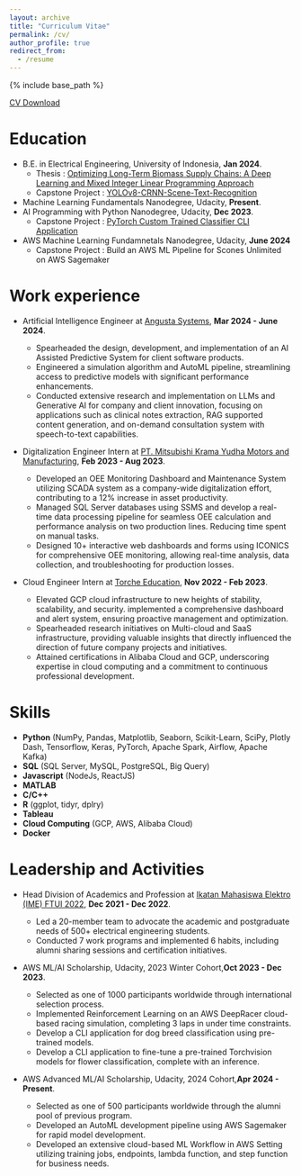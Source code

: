 ```yaml
---
layout: archive
title: "Curriculum Vitae"
permalink: /cv/
author_profile: true
redirect_from:
  - /resume
---
```

{% include base_path %}

[CV Download](https://alfadhils.github.io/files/CV.pdf)

Education
=========

* B.E. in Electrical Engineering, University of Indonesia, **Jan 2024**.
  * Thesis : [Optimizing Long-Term Biomass Supply Chains: A Deep Learning and Mixed Integer Linear Programming Approach](https://github.com/Alfadhils/Spatio-Temporal-Biomass-Feedstock-Nowcasting)
  * Capstone Project : [YOLOv8-CRNN-Scene-Text-Recognition](https://github.com/Alfadhils/YOLOv8-CRNN-Scene-Text-Recognition)
* Machine Learning Fundamentals Nanodegree, Udacity, **Present**.
* AI Programming with Python Nanodegree, Udacity, **Dec 2023**.
  * Capstone Project : [PyTorch Custom Trained Classifier CLI Application](https://github.com/Alfadhils/AI-Programming-With-Python-Nanodegree)
* AWS Machine Learning Fundamnetals Nanodegree, Udacity, **June 2024**
  * Capstone Project : Build an AWS ML Pipeline for Scones Unlimited on AWS Sagemaker

Work experience
===============

* Artificial Intelligence Engineer at [Angusta Systems](https://www.angusta.com/), **Mar 2024 - June 2024**.

  * Spearheaded the design, development, and implementation of an AI Assisted Predictive System for client software products.
  * Engineered a simulation algorithm and AutoML pipeline, streamlining access to predictive models with significant performance enhancements.
  * Conducted extensive research and implementation on LLMs and Generative AI for company and client innovation, focusing on applications such as clinical notes extraction, RAG supported content generation, and on-demand consultation system with speech-to-text capabilities.
* Digitalization Engineer Intern at [PT. Mitsubishi Krama Yudha Motors and Manufacturing](https://www.ptmkm.co.id/), **Feb 2023 - Aug 2023**.

  * Developed an OEE Monitoring Dashboard and Maintenance System utilizing SCADA system as a company-wide digitalization effort, contributing to a 12% increase in asset productivity.
  * Managed SQL Server databases using SSMS and develop a real-time data processing pipeline for seamless OEE calculation and performance analysis on two production lines. Reducing time spent on manual tasks.
  * Designed 10+ interactive web dashboards and forms using ICONICS for comprehensive OEE monitoring, allowing real-time analysis, data collection, and troubleshooting for production losses.
* Cloud Engineer Intern at [Torche Education](https://torche.app), **Nov 2022 - Feb 2023**.

  * Elevated GCP cloud infrastructure to new heights of stability, scalability, and security. implemented a comprehensive dashboard and alert system, ensuring proactive management and optimization.
  * Spearheaded research initiatives on Multi-cloud and SaaS infrastructure, providing valuable insights that directly influenced the direction of future company projects and initiatives.
  * Attained certifications in Alibaba Cloud and GCP, underscoring expertise in cloud computing and a commitment to continuous professional development.

Skills
======

* **Python** (NumPy, Pandas, Matplotlib, Seaborn, Scikit-Learn, SciPy, Plotly Dash, Tensorflow, Keras, PyTorch, Apache Spark, Airflow, Apache Kafka)
* **SQL** (SQL Server, MySQL, PostgreSQL, Big Query)
* **Javascript** (NodeJs, ReactJS)
* **MATLAB**
* **C/C++**
* **R** (ggplot, tidyr, dplry)
* **Tableau**
* **Cloud Computing** (GCP, AWS, Alibaba Cloud)
* **Docker**

Leadership and Activities
=========================

* Head Division of Academics and Profession at [Ikatan Mahasiswa Elektro (IME) FTUI 2022](https://ime.eng.ui.ac.id/#:~:text=IME%20FTUI%20adalah%20sebuah%20organisasi%20yang%20bergerak%20dalam,melayani%20mahasiswa%20dalam%20Departemen%20Teknik%20Elektro%20Universitas%20Indonesia), **Dec 2021 - Dec 2022**.

  * Led a 20-member team to advocate the academic and postgraduate needs of 500+ electrical engineering students.
  * Conducted 7 work programs and implemented 6 habits, including alumni sharing sessions and certification initiatives.
* AWS ML/AI Scholarship, Udacity, 2023 Winter Cohort,**Oct 2023 - Dec 2023**.

  * Selected as one of 1000 participants worldwide through international selection process.
  * Implemented Reinforcement Learning on an AWS DeepRacer cloud-based racing simulation, completing 3 laps in under time constraints.
  * Develop a CLI application for dog breed classification using pre-trained models.
  * Develop a CLI application to fine-tune a pre-trained Torchvision models for flower classification, complete with an inference.
* AWS Advanced ML/AI Scholarship, Udacity, 2024 Cohort,**Apr 2024 - Present**.

  * Selected as one of 500 participants worldwide through the alumni pool of previous program.
  * Developed an AutoML development pipeline using AWS Sagemaker for rapid model development.
  * Developed an extensive cloud-based ML Workflow in AWS Setting utilizing training jobs, endpoints, lambda function, and step function for business needs.
